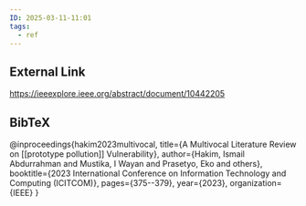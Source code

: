 ```yaml
---
ID: 2025-03-11-11:01
tags:
  - ref
---
```

## External Link

https://ieeexplore.ieee.org/abstract/document/10442205

## BibTeX

@inproceedings{hakim2023multivocal,
  title={A Multivocal Literature Review on [[prototype pollution]] Vulnerability},
  author={Hakim, Ismail Abdurrahman and Mustika, I Wayan and Prasetyo, Eko and others},
  booktitle={2023 International Conference on Information Technology and Computing (ICITCOM)},
  pages={375--379},
  year={2023},
  organization={IEEE}
}